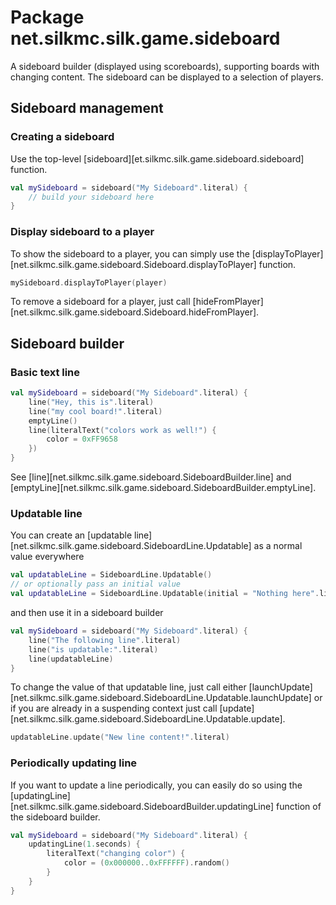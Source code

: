 # Package net.silkmc.silk.game.sideboard

A sideboard builder (displayed using scoreboards), supporting boards with changing content. The sideboard can be
displayed to a selection of players.

## Sideboard management

### Creating a sideboard

Use the top-level [sideboard][et.silkmc.silk.game.sideboard.sideboard] function.

```kotlin
val mySideboard = sideboard("My Sideboard".literal) {
    // build your sideboard here
}
```

### Display sideboard to a player

To show the sideboard to a player, you can simply use the
[displayToPlayer][net.silkmc.silk.game.sideboard.Sideboard.displayToPlayer] function.

```kotlin
mySideboard.displayToPlayer(player)
```

To remove a sideboard for a player, just call
[hideFromPlayer][net.silkmc.silk.game.sideboard.Sideboard.hideFromPlayer].

## Sideboard builder

### Basic text line

```kotlin
val mySideboard = sideboard("My Sideboard".literal) {
    line("Hey, this is".literal)
    line("my cool board!".literal)
    emptyLine()
    line(literalText("colors work as well!") {
        color = 0xFF9658
    })
}
```

See [line][net.silkmc.silk.game.sideboard.SideboardBuilder.line] and
[emptyLine][net.silkmc.silk.game.sideboard.SideboardBuilder.emptyLine].

### Updatable line

You can create an [updatable line][net.silkmc.silk.game.sideboard.SideboardLine.Updatable] as a normal value everywhere

```kotlin
val updatableLine = SideboardLine.Updatable()
// or optionally pass an initial value
val updatableLine = SideboardLine.Updatable(initial = "Nothing here".literal)
```

and then use it in a sideboard builder

```kotlin
val mySideboard = sideboard("My Sideboard".literal) {
    line("The following line".literal)
    line("is updatable:".literal)
    line(updatableLine)
}
```

To change the value of that updatable line, just call either
[launchUpdate][net.silkmc.silk.game.sideboard.SideboardLine.Updatable.launchUpdate]
or if you are already in a suspending context just call
[update][net.silkmc.silk.game.sideboard.SideboardLine.Updatable.update].

```kotlin
updatableLine.update("New line content!".literal)
```

### Periodically updating line

If you want to update a line periodically, you can easily do so using the
[updatingLine][net.silkmc.silk.game.sideboard.SideboardBuilder.updatingLine] function of the sideboard builder.

```kotlin
val mySideboard = sideboard("My Sideboard".literal) {
    updatingLine(1.seconds) {
        literalText("changing color") {
            color = (0x000000..0xFFFFFF).random()
        }
    }
}
```
